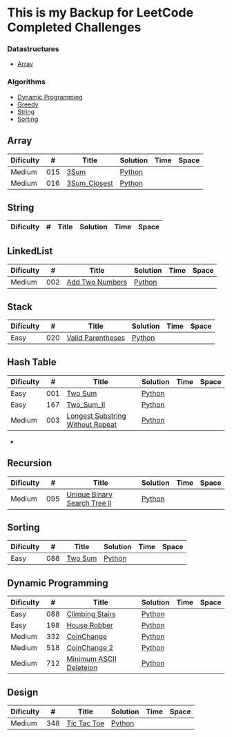 # This is my Backup for LeetCode Completed Challenges

### Datastructures
* [Array](https://github.com/RamboBambo/Leet_Code#array)
 
### Algorithms
* [Dynamic Programming](https://github.com/RamboBambo/Leet_Code#dynamic-programming)
* [Greedy](https://github.com/RamboBambo/Leet_Code#greedy)
* [String](https://github.com/RamboBambo/Leet_Code#string)
* [Sorting](https://github.com/RamboBambo/Leet_Code#sorting)

## Array
| Dificulty | #   | Title                                                                   | Solution                                                                                                | Time | Space |
|-----------|-----|-------------------------------------------------------------------------|---------------------------------------------------------------------------------------------------------|------|-------|
| Medium    | 015 | [3Sum](https://leetcode.com/problems/3sum/description/)                 | [Python](https://github.com/RamboBambo/Leet_Code/blob/master/Data_Structures/Array/015_3Sum.py)         |      |       |
| Medium    | 016 | [3Sum_Closest](https://leetcode.com/problems/3sum-closest/description/) | [Python](https://github.com/RamboBambo/Leet_Code/blob/master/Data_Structures/Array/016_3Sum_Closest.py) |      |       |

## String
| Dificulty | # | Title | Solution | Time | Space |
|-----------|---|-------|----------|------|-------|

## LinkedList
| Dificulty | #   | Title                                                                         | Solution                                                                                                         | Time | Space |
|-----------|-----|-------------------------------------------------------------------------------|------------------------------------------------------------------------------------------------------------------|------|-------|
| Medium    | 002 | [Add Two Numbers](https://leetcode.com/problems/add-two-numbers/description/) | [Python](https://github.com/RamboBambo/Leet_Code/blob/master/Data_Structures/Linked_List/002_Add_Two_Numbers.py) |      |       |

## Stack
| Dificulty | #   | Title                                                                             | Solution                                                                                                           | Time | Space |
|-----------|-----|-----------------------------------------------------------------------------------|--------------------------------------------------------------------------------------------------------------------|------|-------|
| Easy      | 020 | [Valid Parentheses](https://leetcode.com/problems/valid-parentheses/description/) | [Python](https://github.com/RamboBambo/Leet_Code/blob/master/Data_Structures/Linked_List/020_Valid_Parenthesis.py) |      |       |

## Hash Table
| Dificulty | # | Title | Solution | Time | Space |
|-----------|---|-------|----------|------|-------|
| Easy      | 001 | [Two Sum](https://leetcode.com/problems/two-sum/description/)| [Python](https://github.com/RamboBambo/Leet_Code/blob/master/Data_Structures/Hash_Table/001_Two_Sum.py)                                        |      |       |
| Easy      | 167 | [Two_Sum_II](https://leetcode.com/problems/two-sum-ii-input-array-is-sorted/description/)| [Python](https://github.com/RamboBambo/Leet_Code/blob/master/Data_Structures/Hash_Table/167_Two_Sum_II.py)                                     |      |       |
| Medium    | 003 | [Longest Substring Without Repeat](https://leetcode.com/problems/longest-substring-without-repeating-characters/description/) | [Python](https://github.com/RamboBambo/Leet_Code/blob/master/Data_Structures/Hash_Table/003_Longest_Substring_Without_Repeating_Characters.py) |||
- 
## Recursion
| Dificulty | #   | Title                                                                                                    | Solution                                                                                                               | Time | Space |
|-----------|-----|----------------------------------------------------------------------------------------------------------|------------------------------------------------------------------------------------------------------------------------|------|-------|
| Medium    | 095 | [Unique Binary Search Tree II](https://leetcode.com/problems/unique-binary-search-trees-ii/description/) | [Python](https://github.com/RamboBambo/Leet_Code/blob/master/Algorithms/Recursion/095_Unique_Binary_Search_Tree_II.py) |      |       |

## Sorting
| Dificulty | #   | Title       | Solution                                                                                                    | Time | Space |
|-----------|-----|-------------|-------------------------------------------------------------------------------------------------------------|------|-------|
| Easy      | 088 | [Two Sum]() | [Python](https://github.com/RamboBambo/Leet_Code/blob/master/Algorithms/Sorting/088_Merge_sorgted_Array.py) |      |       |
      
## Dynamic Programming
 | Dificulty | #   | Title                       | Solution                                                                                                                      | Time | Space |
 |-----------|-----|-----------------------------|-------------------------------------------------------------------------------------------------------------------------------|------|-------|
 | Easy      | 088 | [Climbing Stairs]()         | [Python](https://github.com/RamboBambo/Leet_Code/blob/master/Algorithms/Dynamic_Programming/070_Climbing_Stairs.py)           |      |       |
 | Easy      | 198 | [House Robber]()            | [Python](https://github.com/RamboBambo/Leet_Code/blob/master/Algorithms/Dynamic_Programming/198_House_Robber.py)              |      |       |
 | Medium    | 332 | [CoinChange]()              | [Python](https://github.com/RamboBambo/Leet_Code/blob/master/Algorithms/Dynamic_Programming/332_CoinChange-Minimum.py)        |      |       |
 | Medium    | 518 | [CoinChange 2]()            | [Python](https://github.com/RamboBambo/Leet_Code/blob/master/Algorithms/Dynamic_Programming/518_CoinChange_2-Combinations.py) |      |       |
 | Medium    | 712 | [Minimum ASCII Deleteion]() | [Python](https://github.com/RamboBambo/Leet_Code/blob/master/Algorithms/Dynamic_Programming/712_Minimum_ASCII_Deletion.py)    |      |       |

## Design
| Dificulty | #   | Title           | Solution                                                                                          | Time | Space |
|-----------|-----|-----------------|---------------------------------------------------------------------------------------------------|------|-------|
| Medium    | 348 | [Tic Tac Toe]() | [Python](https://github.com/RamboBambo/Leet_Code/blob/master/Algorithms/Sorting/348_TicTacToe.py) |      |       |
